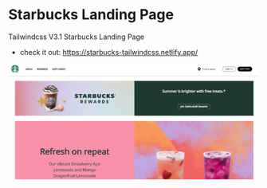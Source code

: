 # Starbucks  Landing Page
Tailwindcss V3.1 Starbucks Landing Page

- check it out:
https://starbucks-tailwindcss.netlify.app/

![preview img](/peak.png)

